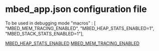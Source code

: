 # mbed_app.json configuration file
To be used in debugging mode
"macros" :  [ "MBED_MEM_TRACING_ENABLED", "MBED_HEAP_STATS_ENABLED=1", "MBED_STACK_STATS_ENABLED=1"],

[MBED_HEAP_STATS_ENABLED](https://docs.mbed.com/docs/mbed-os-handbook/en/5.2/advanced/runtime_stats/)
[MBED_MEM_TRACING_ENABLED](https://docs.mbed.com/docs/mbed-os-handbook/en/latest/advanced/runtime_mem_trace/)